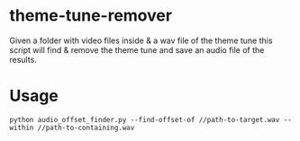 # theme-tune-remover
Given a folder with video files inside & a wav file of the theme tune this script will find & remove the theme tune and save an audio file of the results.

# Usage


```shell
python audio_offset_finder.py --find-offset-of //path-to-target.wav --within //path-to-containing.wav
```
